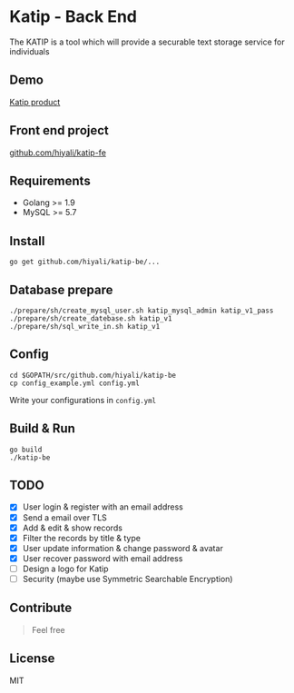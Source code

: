 # Katip - Back End
The KATIP is a tool which will provide a securable text storage service for individuals

## Demo
[Katip product](https://katip.hiyali.org)

## Front end project
[github.com/hiyali/katip-fe](https://github.com/hiyali/katip-fe)

## Requirements
* Golang >= 1.9
* MySQL >= 5.7

## Install
```shell
go get github.com/hiyali/katip-be/...
```

## Database prepare
```shell
./prepare/sh/create_mysql_user.sh katip_mysql_admin katip_v1_pass
./prepare/sh/create_datebase.sh katip_v1
./prepare/sh/sql_write_in.sh katip_v1
```

## Config
```shell
cd $GOPATH/src/github.com/hiyali/katip-be
cp config_example.yml config.yml
```

Write your configurations in `config.yml`

## Build & Run
```shell
go build
./katip-be
```

## TODO
* [x] User login & register with an email address
* [x] Send a email over TLS
* [x] Add & edit & show records
* [x] Filter the records by title & type 
* [x] User update information & change password & avatar
* [x] User recover password with email address
* [ ] Design a logo for Katip
* [ ] Security (maybe use Symmetric Searchable Encryption)

## Contribute
> Feel free

## License
MIT
